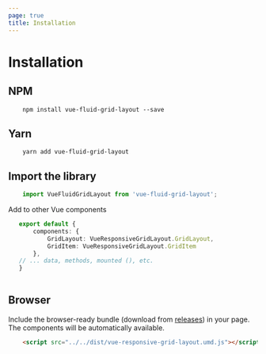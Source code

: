 ```yaml
---
page: true
title: Installation
---
```


# Installation

## NPM
```
	npm install vue-fluid-grid-layout --save
```

## Yarn
```
    yarn add vue-fluid-grid-layout
```

## Import the library

```typescript
    import VueFluidGridLayout from 'vue-fluid-grid-layout';
```

Add to other Vue components

 ```typescript
    export default {
        components: {
            GridLayout: VueResponsiveGridLayout.GridLayout,
            GridItem: VueResponsiveGridLayout.GridItem
        },
    // ... data, methods, mounted (), etc.
    }
    
```    

## Browser

Include the browser-ready bundle (download from [releases](https://github.com/gwinnem/vue-fluid-grid-layout/releases)) in your page. The components will be automatically available.

```html
    <script src="../../dist/vue-responsive-grid-layout.umd.js"></script>
```
